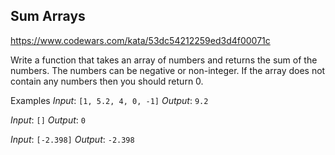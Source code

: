 ## Sum Arrays

https://www.codewars.com/kata/53dc54212259ed3d4f00071c

Write a function that takes an array of numbers and returns the sum of the numbers. The numbers can be negative or non-integer. If the array
does not contain any numbers then you should return 0.

Examples
_Input_: `[1, 5.2, 4, 0, -1]`
_Output_: `9.2`

_Input_: `[]`
_Output_: `0`

_Input_: `[-2.398]`
_Output_: `-2.398`
